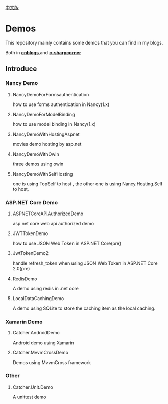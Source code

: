 [中文版](./README-zh.md)

# Demos

This repository mainly contains some demos that you can find in my blogs. 

Both in [**cnblogs** ](https://www.cnblogs.com/catcher1994)  and [**c-sharpcorner**](http://www.c-sharpcorner.com/members/catcher-wong)   


## Introduce

### Nancy Demo

1. NancyDemoForFormsauthentication

    how to use forms authentication in Nancy(1.x)

2. NancyDemoForModelBinding

    how to use model binding in Nancy(1.x)

3. NancyDemoWithHostingAspnet

    movies demo hosting by asp.net 

4. NancyDemoWithOwin

    three demos using owin 

5. NancyDemoWithSelfHosting

    one is using TopSelf to host , the other one is using Nancy.Hosting.Self to host.

### ASP.NET Core Demo

1. ASPNETCoreAPIAuthorizedDemo

    asp.net core web api authorized demo

2. JWTTokenDemo

    how to use JSON Web Token in ASP.NET Core(pre)

3. JwtTokenDemo2

    handle refresh_token when using JSON Web Token in ASP.NET Core 2.0(pre)    

4. RedisDemo

    A demo using redis in .net core

5. LocalDataCachingDemo

    A demo using SQLite to store the caching item as the local caching.

### Xamarin Demo

1. Catcher.AndroidDemo

    Android demo using Xamarin

2. Catcher.MvvmCrossDemo

    Demos using MvvmCross framework

### Other

1. Catcher.Unit.Demo

    A unittest demo
